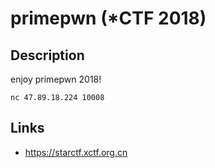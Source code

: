 # primepwn (*CTF 2018)

## Description
>>>
enjoy primepwn 2018!

`nc 47.89.18.224 10008`
>>>

## Links
* https://starctf.xctf.org.cn
